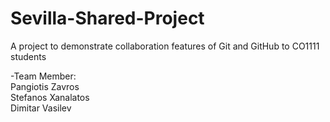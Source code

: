 # Sevilla-Shared-Project
A project to demonstrate collaboration features of Git and GitHub to CO1111 students

-Team Member: <br/>
Pangiotis Zavros <br/>
Stefanos Xanalatos <br/>
Dimitar Vasilev <br/>
